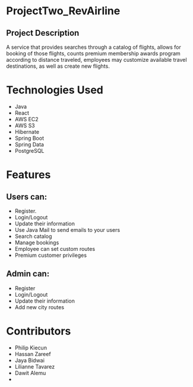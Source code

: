 # ProjectTwo_RevAirline
## Project Description

A service that provides searches through a catalog of flights, allows for booking of those flights, counts premium membership awards program according to distance traveled, employees may customize available travel destinations, as well as create new flights. 

# Technologies Used
* Java 
* React
* AWS EC2
* AWS S3
* Hibernate
* Spring Boot
* Spring Data
* PostgreSQL

# Features
## Users can: 
* Register. 
* Login/Logout
* Update their information
* Use Java Mail to send emails to your users
* Search catalog 
* Manage bookings 
* Employee can set custom routes
* Premium customer privileges

## Admin can:
* Register
* Login/Logout
* Update their information
* Add new city routes

# Contributors
* Philip Kiecun
* Hassan Zareef
* Jaya Bidwai
* Lilianne Tavarez
* Dawit Alemu
*
